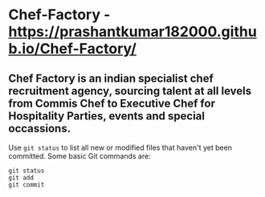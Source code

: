 # Chef-Factory - https://prashantkumar182000.github.io/Chef-Factory/
## Chef Factory is an indian specialist chef recruitment agency, sourcing talent at all levels from Commis Chef to Executive Chef for Hospitality Parties, events and special occassions.


Use `git status` to list all new or modified files that haven't yet been committed.
Some basic Git commands are:
```
git status
git add
git commit
```
